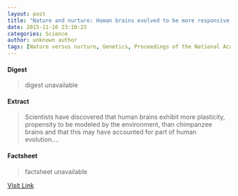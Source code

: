 ```yaml
---
layout: post
title: "Nature and nurture: Human brains evolved to be more responsive to environmental influences"
date: 2015-11-16 23:10:23
categories: Science
author: unknown author
tags: [Nature versus nurture, Genetics, Proceedings of the National Academy of Sciences of the United States of America, Chimpanzee, Biology, Neuroscience, Psychological concepts, Psychology, Behavioural sciences]
---
```



#### Digest
>digest unavailable

#### Extract
>Scientists have discovered that human brains exhibit more plasticity, propensity to be modeled by the environment, than chimpanzee brains and that this may have accounted for part of human evolution....

#### Factsheet
>factsheet unavailable

[Visit Link](http://www.sciencedaily.com/releases/2015/11/151116181023.htm)


